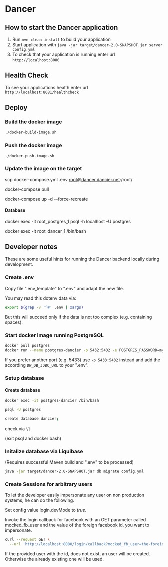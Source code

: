# Dancer

## How to start the Dancer application

1. Run `mvn clean install` to build your application
1. Start application with `java -jar target/dancer-2.0-SNAPSHOT.jar server config.yml`
1. To check that your application is running enter url `http://localhost:8080`

## Health Check

To see your applications health enter url `http://localhost:8081/healthcheck` 

## Deploy

### Build the docker image
```bash
./docker-build-image.sh
```

### Push the docker image
```bash
./docker-push-image.sh
```

### Update the image on the target

scp docker-compose.yml .env root@dancer.dancier.net:/root/

docker-compose pull

docker-compose up -d --force-recreate

#### Database

docker exec -it root_postgres_1 psql -h localhost -U postgres

docker exec -it root_dancer_1 /bin/bash

## Developer notes

These are some useful hints for running the Dancer backend locally during development.

### Create .env

Copy file ".env_template" to ".env" and adapt the new file.

You may read this dotenv data via:
```bash
export $(grep -v '^#' .env | xargs)
```
But this will succeed only if the data is not too complex (e.g. containing spaces).

### Start docker image running PostgreSQL

```bash
docker pull postgres
docker run --name postgres-dancier -p 5432:5432 -e POSTGRES_PASSWORD=mysecretpassword -d postgres
```
If you prefer another port (e.g. 5433) use ```-p 5433:5432``` instead
and add the according ```DW_DB_JDBC_URL``` to your ".env".

### Setup database

#### Create database

```bash
docker exec -it postgres-dancier /bin/bash

psql -U postgres

create database dancier;
```

check via ```\l```

(exit psql and docker bash)

### Initalize database via Liquibase

(Requires successful Maven build and ".env" to be processed)

```bash
java -jar target/dancer-2.0-SNAPSHOT.jar db migrate config.yml
```
### Create Sessions for arbitrary users
To let the developer easily impersonate any user on non production systems, he can do the following.

Set config value login.devMode to _true_.

Invoke the login callback for facebook with an GET parameter called mocked_fb_user and the value of the foreign facebook id, you want to impersonate.

```bash
curl --request GET \
  --url 'http://localhost:8080/login/callback?mocked_fb_user=the-foreing-fb-id'
```

If the provided user with the id, does not exist, an user will be created. Otherwise the already existing one will be used.
